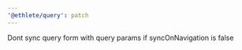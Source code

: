 ```yaml
---
'@ethlete/query': patch
---
```


Dont sync query form with query params if syncOnNavigation is false
